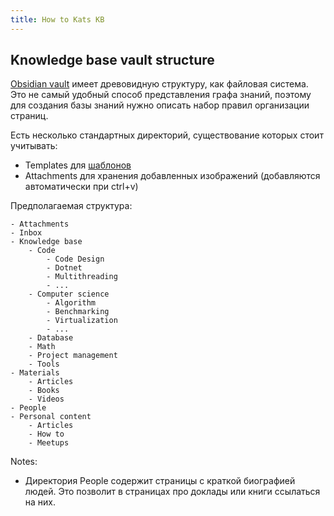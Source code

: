 ```yaml
---
title: How to Kats KB
---
```


## Knowledge base vault structure

[Obsidian vault](../../Knowledge%20base/Tools/Obsidian/Obsidian.md#Obsidian%20vault) имеет древовидную структуру, как файловая система. Это не самый удобный способ представления графа знаний, поэтому для создания базы знаний нужно описать набор правил организации страниц.

Есть несколько стандартных директорий, существование которых стоит учитывать:
- Templates для [шаблонов](../../Knowledge%20base/Tools/Obsidian/Obsidian%20Templates.md)
- Attachments для хранения добавленных изображений (добавляются автоматически при ctrl+v)

Предполагаемая структура:
```
- Attachments
- Inbox
- Knowledge base
	- Code
		- Code Design
		- Dotnet
		- Multithreading
		- ...
	- Computer science
		- Algorithm
		- Benchmarking
		- Virtualization
		- ...
	- Database
	- Math
	- Project management
	- Tools
- Materials
	- Articles
	- Books
	- Videos
- People
- Personal content
	- Articles
	- How to
	- Meetups
```

Notes:
- Директория People содержит страницы с краткой биографией людей. Это позволит в страницах про доклады или книги ссылаться на них.